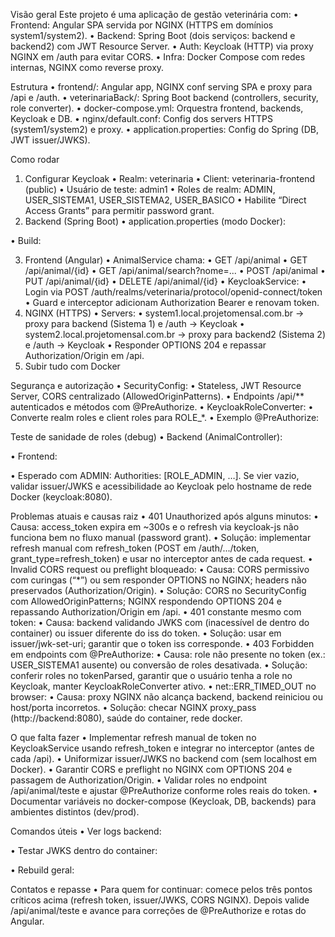 Visão geral
Este projeto é uma aplicação de gestão veterinária com:
• 	Frontend: Angular SPA servida por NGINX (HTTPS em domínios system1/system2).
• 	Backend: Spring Boot (dois serviços: backend e backend2) com JWT Resource Server.
• 	Auth: Keycloak (HTTP) via proxy NGINX em /auth para evitar CORS.
• 	Infra: Docker Compose com redes internas, NGINX como reverse proxy.

Estrutura
• 	frontend/: Angular app, NGINX conf serving SPA e proxy para /api e /auth.
• 	veterinariaBack/: Spring Boot backend (controllers, security, role converter).
• 	docker-compose.yml: Orquestra frontend, backends, Keycloak e DB.
• 	nginx/default.conf: Config dos servers HTTPS (system1/system2) e proxy.
• 	application.properties: Config do Spring (DB, JWT issuer/JWKS).

Como rodar
1. 	Configurar Keycloak
• 	Realm: veterinaria
• 	Client: veterinaria-frontend (public)
• 	Usuário de teste: admin1
• 	Roles de realm: ADMIN, USER_SISTEMA1, USER_SISTEMA2, USER_BASICO
• 	Habilite “Direct Access Grants” para permitir password grant.
2. 	Backend (Spring Boot)
• 	application.properties (modo Docker):

• 	Build:

3. 	Frontend (Angular)
• 	AnimalService chama:
• 	GET /api/animal
• 	GET /api/animal/{id}
• 	GET /api/animal/search?nome=...
• 	POST /api/animal
• 	PUT /api/animal/{id}
• 	DELETE /api/animal/{id}
• 	KeycloakService:
• 	Login via POST /auth/realms/veterinaria/protocol/openid-connect/token
• 	Guard e interceptor adicionam Authorization Bearer e renovam token.
4. 	NGINX (HTTPS)
• 	Servers:
• 	system1.local.projetomensal.com.br → proxy para backend (Sistema 1) e /auth → Keycloak
• 	system2.local.projetomensal.com.br → proxy para backend2 (Sistema 2) e /auth → Keycloak
• 	Responder OPTIONS 204 e repassar Authorization/Origin em /api.
5. 	Subir tudo com Docker


Segurança e autorização
• 	SecurityConfig:
• 	Stateless, JWT Resource Server, CORS centralizado (AllowedOriginPatterns).
• 	Endpoints /api/** autenticados e métodos com @PreAuthorize.
• 	KeycloakRoleConverter:
• 	Converte realm roles e client roles para ROLE_*.
• 	Exemplo @PreAuthorize:


Teste de sanidade de roles (debug)
• 	Backend (AnimalController):

• 	Frontend:

• 	Esperado com ADMIN: Authorities: [ROLE_ADMIN, …]. Se vier vazio, validar issuer/JWKS e acessibilidade ao Keycloak pelo hostname de rede Docker (keycloak:8080).

Problemas atuais e causas raiz
• 	401 Unauthorized após alguns minutos:
• 	Causa: access_token expira em ~300s e o refresh via keycloak-js não funciona bem no fluxo manual (password grant).
• 	Solução: implementar refresh manual com refresh_token (POST em /auth/.../token, grant_type=refresh_token) e usar no interceptor antes de cada request.
• 	Invalid CORS request ou preflight bloqueado:
• 	Causa: CORS permissivo com curingas (“*”) ou sem responder OPTIONS no NGINX; headers não preservados (Authorization/Origin).
• 	Solução: CORS no SecurityConfig com AllowedOriginPatterns; NGINX respondendo OPTIONS 204 e repassando Authorization/Origin em /api.
• 	401 constante mesmo com token:
• 	Causa: backend validando JWKS com  (inacessível de dentro do container) ou issuer diferente do iss do token.
• 	Solução: usar  em issuer/jwk-set-uri; garantir que o token iss corresponde.
• 	403 Forbidden em endpoints com @PreAuthorize:
• 	Causa: role não presente no token (ex.: USER_SISTEMA1 ausente) ou conversão de roles desativada.
• 	Solução: conferir roles no tokenParsed, garantir que o usuário tenha a role no Keycloak, manter KeycloakRoleConverter ativo.
• 	net::ERR_TIMED_OUT no browser:
• 	Causa: proxy NGINX não alcança backend, backend reiniciou ou host/porta incorretos.
• 	Solução: checar NGINX proxy_pass (http://backend:8080), saúde do container, rede docker.

O que falta fazer
• 	Implementar refresh manual de token no KeycloakService usando refresh_token e integrar no interceptor (antes de cada /api).
• 	Uniformizar issuer/JWKS no backend com  (sem localhost em Docker).
• 	Garantir CORS e preflight no NGINX com OPTIONS 204 e passagem de Authorization/Origin.
• 	Validar roles no endpoint /api/animal/teste e ajustar @PreAuthorize conforme roles reais do token.
• 	Documentar variáveis no docker-compose (Keycloak, DB, backends) para ambientes distintos (dev/prod).

Comandos úteis
• 	Ver logs backend:

• 	Testar JWKS dentro do container:

• 	Rebuild geral:


Contatos e repasse
• 	Para quem for continuar: comece pelos três pontos críticos acima (refresh token, issuer/JWKS, CORS NGINX). Depois valide /api/animal/teste e avance para correções de @PreAuthorize e rotas do Angular.